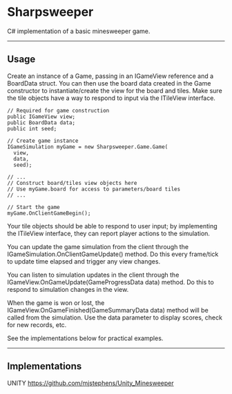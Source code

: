 # Sharpsweeper
C# implementation of a basic minesweeper game.

---

## Usage

Create an instance of a Game, passing in an IGameView reference and a BoardData struct. You can then use the board data created in the Game constructor to instantiate/create the view for the board and tiles. Make sure the tile objects have a way to respond to input via the ITileView interface.

```
// Required for game construction
public IGameView view;
public BoardData data;
public int seed;

// Create game instance
IGameSimulation myGame = new Sharpsweeper.Game.Game(
  view,
  data,
  seed);
  
// ...
// Construct board/tiles view objects here
// Use myGame.board for access to parameters/board tiles
// ...

// Start the game
myGame.OnClientGameBegin();
```

Your tile objects should be able to respond to user input; by implementing the ITileView interface, they can report player actions to the simulation.

You can update the game simulation from the client through the IGameSimulation.OnClientGameUpdate() method. Do this every frame/tick to update time elapsed and trigger any view changes.

You can listen to simulation updates in the client through the IGameView.OnGameUpdate(GameProgressData data) method. Do this to respond to simulation changes in the view.

When the game is won or lost, the IGameView.OnGameFinished(GameSummaryData data) method will be called from the simulation. Use the data parameter to display scores, check for new records, etc.

See the implementations below for practical examples.

---

## Implementations

UNITY
https://github.com/mjstephens/Unity_Minesweeper
